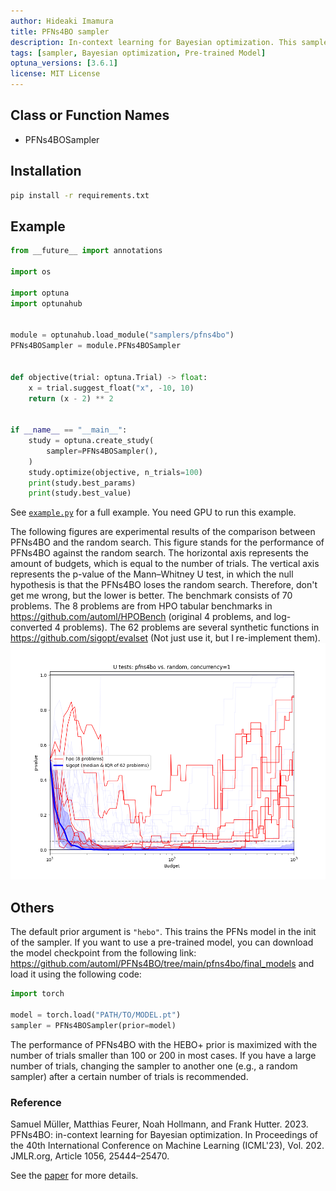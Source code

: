 ```yaml
---
author: Hideaki Imamura
title: PFNs4BO sampler
description: In-context learning for Bayesian optimization. This sampler uses Prior-data Fitted Networks (PFNs) as a surrogate model for Bayesian optimization.
tags: [sampler, Bayesian optimization, Pre-trained Model]
optuna_versions: [3.6.1]
license: MIT License
---
```


## Class or Function Names

- PFNs4BOSampler

## Installation

```bash
pip install -r requirements.txt
```

## Example

```python
from __future__ import annotations

import os

import optuna
import optunahub


module = optunahub.load_module("samplers/pfns4bo")
PFNs4BOSampler = module.PFNs4BOSampler


def objective(trial: optuna.Trial) -> float:
    x = trial.suggest_float("x", -10, 10)
    return (x - 2) ** 2


if __name__ == "__main__":
    study = optuna.create_study(
        sampler=PFNs4BOSampler(),
    )
    study.optimize(objective, n_trials=100)
    print(study.best_params)
    print(study.best_value)
```

See [`example.py`](https://github.com/optuna/optunahub-registry/blob/main/package/samplers/pfns4bo/example.py) for a full example. You need GPU to run this example.

The following figures are experimental results of the comparison between PFNs4BO and the random search.
This figure stands for the performance of PFNs4BO against the random search. The horizontal axis represents the amount of budgets, which is equal to the number of trials. The vertical axis represents the p-value of the Mann–Whitney U test, in which the null hypothesis is that the PFNs4BO loses the random search. Therefore, don't get me wrong, but the lower is better.
The benchmark consists of 70 problems. The 8 problems are from HPO tabular benchmarks in https://github.com/automl/HPOBench (original 4 problems, and log-converted 4 problems). The 62 problems are several synthetic functions in https://github.com/sigopt/evalset (Not just use it, but I re-implement them).
![Comparison between PFNs4BO and random search](images/compare2-pfns4bo-vs-random-1.png "Comparison between PFNs4BO and random search")

## Others

The default prior argument is `"hebo"`. This trains the PFNs model in the init of the sampler. If you want to use a pre-trained model, you can download the model checkpoint from the following link: https://github.com/automl/PFNs4BO/tree/main/pfns4bo/final_models and load it using the following code:

```python
import torch

model = torch.load("PATH/TO/MODEL.pt")
sampler = PFNs4BOSampler(prior=model)
```

The performance of PFNs4BO with the HEBO+ prior is maximized with the number of trials smaller than 100 or 200 in most cases. If you have a large number of trials, changing the sampler to another one (e.g., a random sampler) after a certain number of trials is recommended.

### Reference

Samuel Müller, Matthias Feurer, Noah Hollmann, and Frank Hutter. 2023. PFNs4BO: in-context learning for Bayesian optimization. In Proceedings of the 40th International Conference on Machine Learning (ICML'23), Vol. 202. JMLR.org, Article 1056, 25444–25470.

See the [paper](https://arxiv.org/abs/2305.17535) for more details.

```
```

